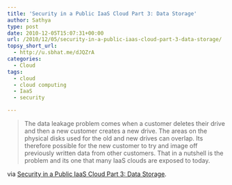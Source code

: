 ```yaml
---
title: 'Security in a Public IaaS Cloud Part 3: Data Storage'
author: Sathya
type: post
date: 2010-12-05T15:07:31+00:00
url: /2010/12/05/security-in-a-public-iaas-cloud-part-3-data-storage/
topsy_short_url:
  - http://u.sbhat.me/dJQZrA
categories:
  - Cloud
tags:
  - cloud
  - cloud computing
  - IaaS
  - security

---
```

> The data leakage problem comes when a customer deletes their drive and then a new customer creates a new drive. The areas on the physical disks used for the old and new drives can overlap. Its therefore possible for the new customer to try and image off previously written data from other customers. That in a nutshell is the problem and its one that many IaaS clouds are exposed to today.

via [Security in a Public IaaS Cloud Part 3: Data Storage][1].

 [1]: http://cloudsigma.com/en/blog/2010/12/04/15-security-in-the-cloud-data-storage